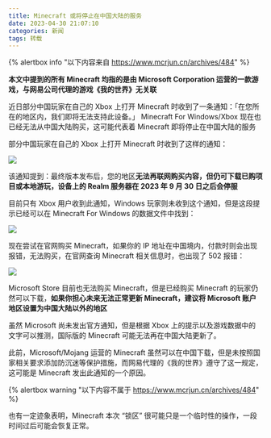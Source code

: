 ```yaml
---
title: Minecraft 或将停止在中国大陆的服务
date: 2023-04-30 21:07:10
categories: 新闻
tags: 转载
---
```


{% alertbox info "以下内容来自 https://www.mcrjun.cn/archives/484" %}

**本文中提到的所有 Minecraft 均指的是由 Microsoft Corporation 运营的一款游戏，与网易公司代理的游戏《我的世界》无关联**

近日部分中国玩家在自己的 Xbox 上打开 Minecraft 时收到了一条通知：「在您所在的地区内，我们即将无法支持此设备。」
Minecraft For Windows/Xbox 现在也已经无法从中国大陆购买，这可能代表着 Minecraft 即将停止在中国大陆的服务

部分中国玩家在自己的 Xbox 上打开 Minecraft 时收到了这样的通知：

![](https://blog.thisisxd.top/Images/1106cfa7-194e-41b4-a74f-835d8a302138.webp)

该通知提到：最终版本发布后，您的地区**无法再联网购买内容，但仍可下载已购项目或本地游玩，设备上的 Realm 服务器在 2023 年 9 月 30 日之后会停服**

目前只有 Xbox 用户收到此通知，Windows 玩家则未收到这个通知，但是这段提示已经可以在 Minecraft For Windows 的数据文件中找到：

![](https://blog.thisisxd.top/Images/6e0ee316-5b12-4af2-8593-f1697e1b07bb.webp)

现在尝试在官网购买 Minecraft，如果你的 IP 地址在中国境内，付款时则会出现报错，无法购买，在官网查询 Minecraft 相关信息时，也出现了 502 报错：

![](https://blog.thisisxd.top/Images/1486e443-f8e8-4b25-90f8-811e6e45a409.webp)

Microsoft Store 目前也无法购买 Minecraft，但是已经购买 Minecraft 的玩家仍然可以下载，**如果你担心未来无法正常更新 Minecraft，建议将 Microsoft 账户地区设置为中国大陆以外的地区**

虽然 Microsoft 尚未发出官方通知，但是根据 Xbox 上的提示以及游戏数据中的文字可以推测，国际版的 Minecraft 可能无法再在中国大陆更新了。

此前，Microsoft/Mojang 运营的 Minecraft 虽然可以在中国下载，但是未按照国家相关要求添加防沉迷等保护措施，而网易代理的《我的世界》遵守了这一规定，这可能是 Minecraft 发出此通知的一个原因。

{% alertbox warning "以下内容不属于 https://www.mcrjun.cn/archives/484" %}

也有一定迹象表明，Minecraft 本次 “锁区” 很可能只是一个临时性的操作，一段时间过后可能会恢复正常。
